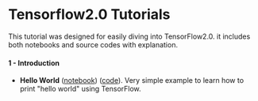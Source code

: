 
# Tensorflow2.0 Tutorials
This tutorial was designed for easily diving into TensorFlow2.0.  it includes both notebooks and source codes with explanation.

#### 1 - Introduction
- **Hello World** ([notebook](1-Introduction/helloworld.ipynb)) ([code](1-Introduction/helloworld.py)). Very simple example to learn how to print "hello world" using TensorFlow.
